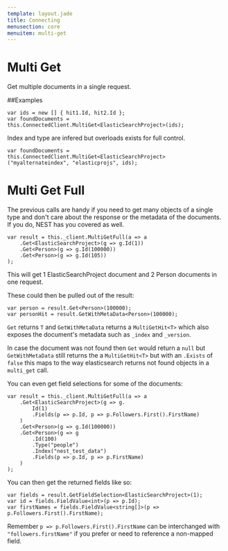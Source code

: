 ```yaml
---
template: layout.jade
title: Connecting
menusection: core
menuitem: multi-get
---
```



# Multi Get

Get multiple documents in a single request.

##Examples

	var ids = new [] { hit1.Id, hit2.Id };
	var foundDocuments = this.ConnectedClient.MultiGet<ElasticSearchProject>(ids);

Index and type are infered but overloads exists for full control.

	var foundDocuments = this.ConnectedClient.MultiGet<ElasticSearchProject>("myalternateindex", "elasticprojs", ids);

# Multi Get Full

The previous calls are handy if you need to get many objects of a single type and don't care about the response or the metadata of the documents. If you do, NEST has you covered as well.

	var result = this._client.MultiGetFull(a => a
		.Get<ElasticSearchProject>(g => g.Id(1))
		.Get<Person>(g => g.Id(100000))
		.Get<Person>(g => g.Id(105))
	);

This will get 1 ElasticSearchProject document and 2 Person documents in one request. 

These could then be pulled out of the result:

	var person = result.Get<Person>(100000);
	var personHit = result.GetWithMetaData<Person>(100000);

`Get` returns `T` and `GetWithMetaData` returns a `MultiGetHit<T>` which also exposes the document's metadata such as `_index` and `_version`. 

In case the document was not found then `Get` would return a `null` but `GetWithMetaData` still returns the a `MultiGetHit<T>` but with an `.Exists` of `false` this maps to the way elasticsearch returns not found objects in a `multi_get` call.

You can even get field selections for some of the documents:

	var result = this._client.MultiGetFull(a => a
		.Get<ElasticSearchProject>(g => g.
			Id(1)
			.Fields(p => p.Id, p => p.Followers.First().FirstName)
		)
		.Get<Person>(g => g.Id(100000))
		.Get<Person>(g => g
			.Id(100)
			.Type("people")
			.Index("nest_test_data")
			.Fields(p => p.Id, p => p.FirstName)
		)
	);

You can then get the returned fields like so:

	var fields = result.GetFieldSelection<ElasticSearchProject>(1);
	var id = fields.FieldValue<int>(p => p.Id);
	var firstNames = fields.FieldValue<string[]>(p => p.Followers.First().FirstName);

Remember `p => p.Followers.First().FirstName` can be interchanged with `"followers.firstName"` if you prefer or need to reference a non-mapped field.
